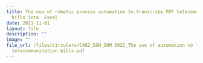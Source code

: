 ```yaml
---
title: The use of robotic process automation to transcribe PDF telecommunication
  bills into  Excel
date: 2021-11-01
layout: file
description: ""
image: ""
file_url: /files/circulars/C482_SGH_SHM 2021_The use of automation to transcribe
  telecommunication bills.pdf
---
```

